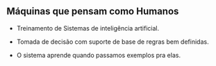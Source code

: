 ## Máquinas que pensam como Humanos 

- Treinamento de Sistemas de inteligência artificial.

- Tomada de decisão com suporte de base de regras bem definidas.

- O sistema aprende quando passamos exemplos pra elas.